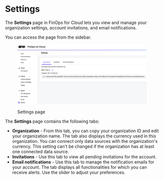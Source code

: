 # Settings

The **Settings** page in FinOps for Cloud lets you view and manage your organization settings, account invitations, and email notifications.

You can access the page from the sidebar.

<figure><img src="../.gitbook/assets/ffc_settings.png" alt=""><figcaption><p>Settings page</p></figcaption></figure>

The **Settings** page contains the following tabs:

* **Organization** - From this tab, you can copy your organization ID and edit your organization name. The tab also displays the currency used in this organization. You can connect only data sources with the organization's currency. This setting can't be changed if the organization has at least one connected data source.
* **Invitations** - Use this tab to view all pending invitations for the account.
* **Email notifications** - Use this tab to manage the notification emails for your account. The tab displays all functionalities for which you can receive alerts. Use the slider to adjust your preferences.
